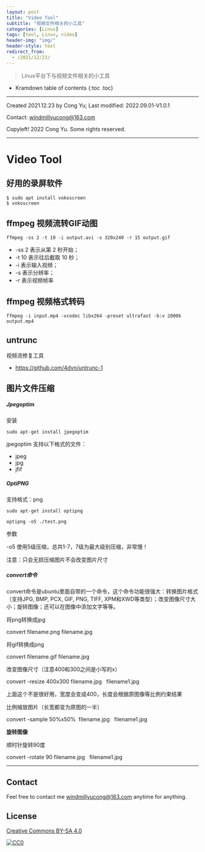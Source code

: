 ```yaml
---
layout: post
title: "Video Tool"
subtitle: "视频文件相关的小工具"
categories: [Linux]
tags: [tool, Linux, video]
header-img: "img/"
header-style: text
redirect_from:
  - /2021/12/23/
---
```


>  Linux平台下与视频文件相关的小工具

* Kramdown table of contents
{:toc .toc}



----

Created 2021.12.23 by Cong Yu; Last modified: 2022.09.01-V1.0.1

Contact: [windmillyucong@163.com](mailto:windmillyucong@163.com)

Copyleft! 2022 Cong Yu. Some rights reserved.

----



# Video Tool



## 好用的录屏软件

```shell
$ sudo apt install vokoscreen
$ vokoscreen
```



## ffmpeg 视频流转GIF动图

```shell
ffmpeg -ss 2 -t 10 -i output.avi -s 320x240 -r 15 output.gif
```

- -ss 2 表示从第 2 秒开始；
- -t 10 表示往后截取 10 秒；
- -i 表示输入视频；
- -s 表示分辨率；
- -r 表示视频帧率



## ffmpeg 视频格式转码

```shell
ffmpeg -i input.mp4 -vcodec libx264 -preset ultrafast -b:v 2000k output.mp4
```



## untrunc

视频流修复工具

- https://github.com/4dvn/untrunc-1


## 图片文件压缩

##### Jpegoptim

安装

```shell
sudo apt-get install jpegoptim
```

jpegoptim 支持以下格式的文件：

-   jpeg
-   jpg
-   jfif

##### OptiPNG 

支持格式：png

```shell
sudo apt-get install optipng
```

```shell
optipng -o5 ./test.png
```

参数

-o5 使用5级压缩，总共1-7，7级为最大级别压缩，非常慢！

注意：只会无损压缩图片不会改变图片尺寸

##### convert命令

convert命令是ubuntu里面自带的一个命令，这个命令功能很强大：转换图片格式（支持JPG, BMP, PCX, GIF, PNG, TIFF, XPM和XWD等类型）；改变图像尺寸大小；旋转图像；还可以在图像中添加文字等等。

将png转换成jpg

convert filename.png filename.jpg

将gif转换成png

convert filename.gif filename.jpg

改变图像尺寸（注意400和300之间是小写的x）

convert -resize 400x300 filename.jpg   filename1.jpg

上面这个不是很好用，宽度会变成400，长度会根据原图像等比例约束结果

比例缩放图片（长宽都变为原图的一半）

convert -sample 50%x50%  filename.jpg   filename1.jpg

**旋转图像**

顺时针旋转90度

convert -rotate 90 filename.jpg   filename1.jpg




----
## Contact

Feel free to contact me [windmillyucong@163.com](mailto:windmillyucong@163.com) anytime for anything.


## License

[Creative Commons BY-SA 4.0](http://creativecommons.org/licenses/by-sa/4.0/)

[![CC0](http://i.creativecommons.org/p/zero/1.0/88x31.png)](http://creativecommons.org/publicdomain/zero/1.0/)

